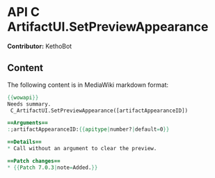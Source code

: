 # API C ArtifactUI.SetPreviewAppearance

**Contributor:** KethoBot

## Content

The following content is in MediaWiki markdown format:

```mediawiki
{{wowapi}}
Needs summary.
 C_ArtifactUI.SetPreviewAppearance([artifactAppearanceID])

==Arguments==
:;artifactAppearanceID:{{apitype|number?|default=0}}

==Details==
* Call without an argument to clear the preview.

==Patch changes==
* {{Patch 7.0.3|note=Added.}}
```